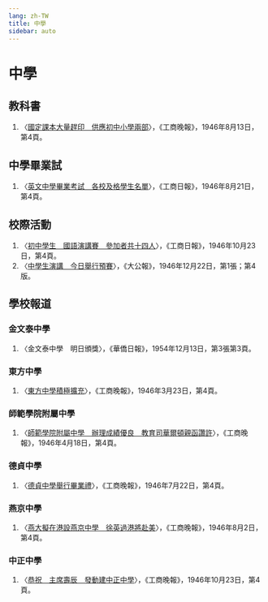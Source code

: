 ```yaml
---
lang: zh-TW
title: 中學
sidebar: auto
---
```


# 中學
## 教科書
1. 〈[國定課本大量趕印　供應初中小學兩部](https://mmis.hkpl.gov.hk/coverpage/-/coverpage/view?_coverpage_WAR_mmisportalportlet_hsf=%E5%B0%8F%E5%AD%B8&p_r_p_-1078056564_c=QF757YsWv5%2FH7zGe%2FKF%2BFL3J9VBZLAVC&_coverpage_WAR_mmisportalportlet_o=825&_coverpage_WAR_mmisportalportlet_actual_q=%28%20verbatim_dc.collection%3A%28%22Old%5C%20HK%5C%20Newspapers%22%29%20%29%20AND+%28%20%28%20allTermsMandatory%3A%28true%29%20OR+all_dc.title%3A%28%E5%B0%8F%E5%AD%B8%29%20OR+all_dc.creator%3A%28%E5%B0%8F%E5%AD%B8%29%20OR+all_dc.contributor%3A%28%E5%B0%8F%E5%AD%B8%29%20OR+all_dc.subject%3A%28%E5%B0%8F%E5%AD%B8%29%20OR+fulltext%3A%28%E5%B0%8F%E5%AD%B8%29%20OR+all_dc.description%3A%28%E5%B0%8F%E5%AD%B8%29%20%29%20%29&_coverpage_WAR_mmisportalportlet_sort_order=asc&_coverpage_WAR_mmisportalportlet_sort_field=dc.publicationdate_bsort)〉，《工商晚報》，1946年8月13日，第4頁。
## 中學畢業試
1. 〈[英文中學畢業考試　各校及格學生名單](https://mmis.hkpl.gov.hk/coverpage/-/coverpage/view?_coverpage_WAR_mmisportalportlet_hsf=%E4%B8%AD%E5%AD%B8&p_r_p_-1078056564_c=QF757YsWv5%2BQBGt1%2BwUj5oKLCDNP3d46&_coverpage_WAR_mmisportalportlet_o=1641&_coverpage_WAR_mmisportalportlet_actual_q=%28%20verbatim_dc.collection%3A%28%22Old%5C%20HK%5C%20Newspapers%22%29%20%29%20AND+%28%20%28%20allTermsMandatory%3A%28true%29%20OR+all_dc.title%3A%28%E4%B8%AD%E5%AD%B8%29%20OR+all_dc.creator%3A%28%E4%B8%AD%E5%AD%B8%29%20OR+all_dc.contributor%3A%28%E4%B8%AD%E5%AD%B8%29%20OR+all_dc.subject%3A%28%E4%B8%AD%E5%AD%B8%29%20OR+fulltext%3A%28%E4%B8%AD%E5%AD%B8%29%20OR+all_dc.description%3A%28%E4%B8%AD%E5%AD%B8%29%20%29%20%29&_coverpage_WAR_mmisportalportlet_sort_order=asc&_coverpage_WAR_mmisportalportlet_sort_field=dc.publicationdate_bsort)〉，《工商日報》，1946年8月21日，第4頁。
## 校際活動
1. 〈[初中學生　國語演講賽　參加者共十四人](https://mmis.hkpl.gov.hk/coverpage/-/coverpage/view?_coverpage_WAR_mmisportalportlet_hsf=%E4%B8%AD%E5%AD%B8&p_r_p_-1078056564_c=QF757YsWv5%2BQBGt1%2BwUj5gMOXT9JqMvy&_coverpage_WAR_mmisportalportlet_o=1645&_coverpage_WAR_mmisportalportlet_actual_q=%28%20verbatim_dc.collection%3A%28%22Old%5C%20HK%5C%20Newspapers%22%29%20%29%20AND+%28%20%28%20allTermsMandatory%3A%28true%29%20OR+all_dc.title%3A%28%E4%B8%AD%E5%AD%B8%29%20OR+all_dc.creator%3A%28%E4%B8%AD%E5%AD%B8%29%20OR+all_dc.contributor%3A%28%E4%B8%AD%E5%AD%B8%29%20OR+all_dc.subject%3A%28%E4%B8%AD%E5%AD%B8%29%20OR+fulltext%3A%28%E4%B8%AD%E5%AD%B8%29%20OR+all_dc.description%3A%28%E4%B8%AD%E5%AD%B8%29%20%29%20%29&_coverpage_WAR_mmisportalportlet_sort_order=asc&_coverpage_WAR_mmisportalportlet_sort_field=dc.publicationdate_bsort)〉，《工商日報》，1946年10月23日，第4頁。
2. 〈[中學生演講　今日舉行預賽](https://mmis.hkpl.gov.hk/coverpage/-/coverpage/view?_coverpage_WAR_mmisportalportlet_hsf=%E4%B8%AD%E5%AD%B8&p_r_p_-1078056564_c=QF757YsWv59H%2FuxqfBwEJFdXPgVMU8Jg&_coverpage_WAR_mmisportalportlet_o=1648&_coverpage_WAR_mmisportalportlet_actual_q=%28%20verbatim_dc.collection%3A%28%22Old%5C%20HK%5C%20Newspapers%22%29%20%29%20AND+%28%20%28%20allTermsMandatory%3A%28true%29%20OR+all_dc.title%3A%28%E4%B8%AD%E5%AD%B8%29%20OR+all_dc.creator%3A%28%E4%B8%AD%E5%AD%B8%29%20OR+all_dc.contributor%3A%28%E4%B8%AD%E5%AD%B8%29%20OR+all_dc.subject%3A%28%E4%B8%AD%E5%AD%B8%29%20OR+fulltext%3A%28%E4%B8%AD%E5%AD%B8%29%20OR+all_dc.description%3A%28%E4%B8%AD%E5%AD%B8%29%20%29%20%29&_coverpage_WAR_mmisportalportlet_sort_order=asc&_coverpage_WAR_mmisportalportlet_sort_field=dc.publicationdate_bsort)〉，《大公報》，1946年12月22日，第1張；第4版。
## 學校報道
### 金文泰中學
1. 〈金文泰中學　明日頒獎〉，《華僑日報》，1954年12月13日，第3張第3頁。
### 東方中學
1. 〈[東方中學積極擴充](https://mmis.hkpl.gov.hk/coverpage/-/coverpage/view?_coverpage_WAR_mmisportalportlet_hsf=%E4%B8%AD%E5%AD%B8&p_r_p_-1078056564_c=QF757YsWv5%2FH7zGe%2FKF%2BFJsu1H4Svd3i&_coverpage_WAR_mmisportalportlet_o=1635&_coverpage_WAR_mmisportalportlet_actual_q=%28%20verbatim_dc.collection%3A%28%22Old%5C%20HK%5C%20Newspapers%22%29%20%29%20AND+%28%20%28%20allTermsMandatory%3A%28true%29%20OR+all_dc.title%3A%28%E4%B8%AD%E5%AD%B8%29%20OR+all_dc.creator%3A%28%E4%B8%AD%E5%AD%B8%29%20OR+all_dc.contributor%3A%28%E4%B8%AD%E5%AD%B8%29%20OR+all_dc.subject%3A%28%E4%B8%AD%E5%AD%B8%29%20OR+fulltext%3A%28%E4%B8%AD%E5%AD%B8%29%20OR+all_dc.description%3A%28%E4%B8%AD%E5%AD%B8%29%20%29%20%29&_coverpage_WAR_mmisportalportlet_sort_field=dc.publicationdate_bsort&_coverpage_WAR_mmisportalportlet_sort_order=asc)〉，《工商晚報》，1946年3月23日，第4頁。
### 師範學院附屬中學
1. 〈[師範學院附屬中學　辦理成績優良　教育司華爾頓親函讚許](https://mmis.hkpl.gov.hk/coverpage/-/coverpage/view?_coverpage_WAR_mmisportalportlet_hsf=%E4%B8%AD%E5%AD%B8&p_r_p_-1078056564_c=QF757YsWv5%2FH7zGe%2FKF%2BFE6L8VPa51lv&_coverpage_WAR_mmisportalportlet_o=1637&_coverpage_WAR_mmisportalportlet_actual_q=%28%20verbatim_dc.collection%3A%28%22Old%5C%20HK%5C%20Newspapers%22%29%20%29%20AND+%28%20%28%20allTermsMandatory%3A%28true%29%20OR+all_dc.title%3A%28%E4%B8%AD%E5%AD%B8%29%20OR+all_dc.creator%3A%28%E4%B8%AD%E5%AD%B8%29%20OR+all_dc.contributor%3A%28%E4%B8%AD%E5%AD%B8%29%20OR+all_dc.subject%3A%28%E4%B8%AD%E5%AD%B8%29%20OR+fulltext%3A%28%E4%B8%AD%E5%AD%B8%29%20OR+all_dc.description%3A%28%E4%B8%AD%E5%AD%B8%29%20%29%20%29&_coverpage_WAR_mmisportalportlet_sort_order=asc&_coverpage_WAR_mmisportalportlet_sort_field=dc.publicationdate_bsort)〉，《工商晚報》，1946年4月18日，第4頁。
### 德貞中學
1. 〈[德貞中學舉行畢業禮](https://mmis.hkpl.gov.hk/coverpage/-/coverpage/view?_coverpage_WAR_mmisportalportlet_hsf=%E4%B8%AD%E5%AD%B8&p_r_p_-1078056564_c=QF757YsWv5%2FH7zGe%2FKF%2BFNIVAZnUNxnu&_coverpage_WAR_mmisportalportlet_o=1639&_coverpage_WAR_mmisportalportlet_actual_q=%28%20verbatim_dc.collection%3A%28%22Old%5C%20HK%5C%20Newspapers%22%29%20%29%20AND+%28%20%28%20allTermsMandatory%3A%28true%29%20OR+all_dc.title%3A%28%E4%B8%AD%E5%AD%B8%29%20OR+all_dc.creator%3A%28%E4%B8%AD%E5%AD%B8%29%20OR+all_dc.contributor%3A%28%E4%B8%AD%E5%AD%B8%29%20OR+all_dc.subject%3A%28%E4%B8%AD%E5%AD%B8%29%20OR+fulltext%3A%28%E4%B8%AD%E5%AD%B8%29%20OR+all_dc.description%3A%28%E4%B8%AD%E5%AD%B8%29%20%29%20%29&_coverpage_WAR_mmisportalportlet_sort_order=asc&_coverpage_WAR_mmisportalportlet_sort_field=dc.publicationdate_bsort)〉，《工商晚報》，1946年7月22日，第4頁。
### 燕京中學
1. 〈[燕大擬在港設燕京中學　徐英過港將赴美](https://mmis.hkpl.gov.hk/coverpage/-/coverpage/view?_coverpage_WAR_mmisportalportlet_hsf=%E4%B8%AD%E5%AD%B8&p_r_p_-1078056564_c=QF757YsWv5%2FH7zGe%2FKF%2BFHol15yLT8W%2B&_coverpage_WAR_mmisportalportlet_o=1640&_coverpage_WAR_mmisportalportlet_actual_q=%28%20verbatim_dc.collection%3A%28%22Old%5C%20HK%5C%20Newspapers%22%29%20%29%20AND+%28%20%28%20allTermsMandatory%3A%28true%29%20OR+all_dc.title%3A%28%E4%B8%AD%E5%AD%B8%29%20OR+all_dc.creator%3A%28%E4%B8%AD%E5%AD%B8%29%20OR+all_dc.contributor%3A%28%E4%B8%AD%E5%AD%B8%29%20OR+all_dc.subject%3A%28%E4%B8%AD%E5%AD%B8%29%20OR+fulltext%3A%28%E4%B8%AD%E5%AD%B8%29%20OR+all_dc.description%3A%28%E4%B8%AD%E5%AD%B8%29%20%29%20%29&_coverpage_WAR_mmisportalportlet_sort_order=asc&_coverpage_WAR_mmisportalportlet_sort_field=dc.publicationdate_bsort)〉，《工商晚報》，1946年8月2日，第4頁。
### 中正中學
1. 〈[恭祝　主席壽辰　發動建中正中學](https://mmis.hkpl.gov.hk/coverpage/-/coverpage/view?_coverpage_WAR_mmisportalportlet_hsf=%E4%B8%AD%E5%AD%B8&p_r_p_-1078056564_c=QF757YsWv5%2FH7zGe%2FKF%2BFP84%2BisRTP1a&_coverpage_WAR_mmisportalportlet_o=1644&_coverpage_WAR_mmisportalportlet_actual_q=%28%20verbatim_dc.collection%3A%28%22Old%5C%20HK%5C%20Newspapers%22%29%20%29%20AND+%28%20%28%20allTermsMandatory%3A%28true%29%20OR+all_dc.title%3A%28%E4%B8%AD%E5%AD%B8%29%20OR+all_dc.creator%3A%28%E4%B8%AD%E5%AD%B8%29%20OR+all_dc.contributor%3A%28%E4%B8%AD%E5%AD%B8%29%20OR+all_dc.subject%3A%28%E4%B8%AD%E5%AD%B8%29%20OR+fulltext%3A%28%E4%B8%AD%E5%AD%B8%29%20OR+all_dc.description%3A%28%E4%B8%AD%E5%AD%B8%29%20%29%20%29&_coverpage_WAR_mmisportalportlet_sort_order=asc&_coverpage_WAR_mmisportalportlet_sort_field=dc.publicationdate_bsort)〉，《工商晚報》，1946年10月23日，第4頁。